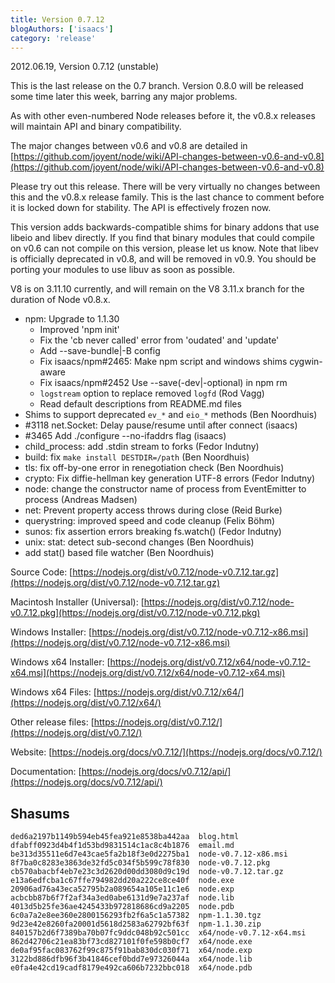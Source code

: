 ```yaml
---
title: Version 0.7.12
blogAuthors: ['isaacs']
category: 'release'
---
```


2012.06.19, Version 0.7.12 (unstable)

This is the last release on the 0.7 branch. Version 0.8.0 will be released some time later this week, barring any major problems.

As with other even-numbered Node releases before it, the v0.8.x releases will maintain API and binary compatibility.

The major changes between v0.6 and v0.8 are detailed in [https://github.com/joyent/node/wiki/API-changes-between-v0.6-and-v0.8](https://github.com/joyent/node/wiki/API-changes-between-v0.6-and-v0.8)

Please try out this release. There will be very virtually no changes between this and the v0.8.x release family. This is the last chance to comment before it is locked down for stability. The API is effectively frozen now.

This version adds backwards-compatible shims for binary addons that use libeio and libev directly. If you find that binary modules that could compile on v0.6 can not compile on this version, please let us know. Note that libev is officially deprecated in v0.8, and will be removed in v0.9. You should be porting your modules to use libuv as soon as possible.

V8 is on 3.11.10 currently, and will remain on the V8 3.11.x branch for the duration of Node v0.8.x.

* npm: Upgrade to 1.1.30
  * Improved 'npm init'
  * Fix the 'cb never called' error from 'oudated' and 'update'
  * Add --save-bundle|-B config
  * Fix isaacs/npm#2465: Make npm script and windows shims cygwin-aware
  * Fix isaacs/npm#2452 Use --save(-dev|-optional) in npm rm
  * `logstream` option to replace removed `logfd` (Rod Vagg)
  * Read default descriptions from README.md files
* Shims to support deprecated `ev_*` and `eio_*` methods (Ben Noordhuis)
* #3118 net.Socket: Delay pause/resume until after connect (isaacs)
* #3465 Add ./configure --no-ifaddrs flag (isaacs)
* child\_process: add .stdin stream to forks (Fedor Indutny)
* build: fix `make install DESTDIR=/path` (Ben Noordhuis)
* tls: fix off-by-one error in renegotiation check (Ben Noordhuis)
* crypto: Fix diffie-hellman key generation UTF-8 errors (Fedor Indutny)
* node: change the constructor name of process from EventEmitter to process (Andreas Madsen)
* net: Prevent property access throws during close (Reid Burke)
* querystring: improved speed and code cleanup (Felix Böhm)
* sunos: fix assertion errors breaking fs.watch() (Fedor Indutny)
* unix: stat: detect sub-second changes (Ben Noordhuis)
* add stat() based file watcher (Ben Noordhuis)

Source Code: [https://nodejs.org/dist/v0.7.12/node-v0.7.12.tar.gz](https://nodejs.org/dist/v0.7.12/node-v0.7.12.tar.gz)

Macintosh Installer (Universal): [https://nodejs.org/dist/v0.7.12/node-v0.7.12.pkg](https://nodejs.org/dist/v0.7.12/node-v0.7.12.pkg)

Windows Installer: [https://nodejs.org/dist/v0.7.12/node-v0.7.12-x86.msi](https://nodejs.org/dist/v0.7.12/node-v0.7.12-x86.msi)

Windows x64 Installer: [https://nodejs.org/dist/v0.7.12/x64/node-v0.7.12-x64.msi](https://nodejs.org/dist/v0.7.12/x64/node-v0.7.12-x64.msi)

Windows x64 Files: [https://nodejs.org/dist/v0.7.12/x64/](https://nodejs.org/dist/v0.7.12/x64/)

Other release files: [https://nodejs.org/dist/v0.7.12/](https://nodejs.org/dist/v0.7.12/)

Website: [https://nodejs.org/docs/v0.7.12/](https://nodejs.org/docs/v0.7.12/)

Documentation: [https://nodejs.org/docs/v0.7.12/api/](https://nodejs.org/docs/v0.7.12/api/)

## Shasums

```
ded6a2197b1149b594eb45fea921e8538ba442aa  blog.html
dfabff0923d4b4f1d53bd9831514c1ac8c4b1876  email.md
be313d35511e6d7e43cae5fa2b18f3e0d2275ba1  node-v0.7.12-x86.msi
8f7ba0c8283e3863de32fd5c034f5b599c78f830  node-v0.7.12.pkg
cb570abacbf4eb7e23c3d2620d00dd3080d9c19d  node-v0.7.12.tar.gz
e13a6edfcba1c67ffe794982dd20a222ce8ce40f  node.exe
20906ad76a43eca52795b2a089654a105e11c1e6  node.exp
acbcbb87b6f7f2af34a3ed0abe6131d9e7a237af  node.lib
4013d5b25fe36ae4245433b972818686cd9a2205  node.pdb
6c0a7a2e8ee360e2800156293fb2f6a5c1a57382  npm-1.1.30.tgz
9d23e42e8260fa20001d5618d2583a62792bf63f  npm-1.1.30.zip
840157b2d6f7389ba70b07fc9ddc048b92c501cc  x64/node-v0.7.12-x64.msi
862d42706c21ea83bf73cd827101f0fe598b0cf7  x64/node.exe
de0af95fac083762f99c875f91bab830dc030f71  x64/node.exp
3122bd886dfb96f3b41846cef0bdd7e97326044a  x64/node.lib
e0fa4e42cd19cadf8179e492ca606b7232bbc018  x64/node.pdb
```
